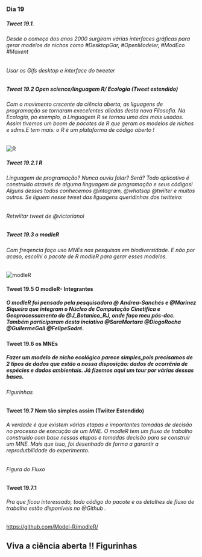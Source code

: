 ### Dia 19

##### Tweet 19.1. 
###### Desde o começo dos anos 2000 surgiram várias interfaces gráficas para gerar modelos de nichos como #DesktopGar, #OpenModeler, #ModEco #Maxent

###### Usar os Gifs desktop  e interface do tweeter
 

##### Tweet 19.2 Open science/linguagem R/ Ecologia (Tweet estendido)
###### Com o movimento crscente da ciência aberta, as liguagens de programação se tornaram execelentes aliadas desta nova Filosofia. Na Ecologia, po exemplo, a Linguagem R  se tornou uma das mais usadas. Assim tivemos um boom de pacotes de R que geram os modelos de  nichos e sdms.E tem mais: o R é um plataforma de  código aberto !

![R](https://user-images.githubusercontent.com/11633554/90060360-fd4e0d00-dcba-11ea-9310-524fe6f78c95.png)


##### Tweet 19.2.1  R
###### Linguagem de programação? Nunca ouviu falar? Será? Todo aplicativo é construido através de alguma linguagem de programação e seus códigos! Alguns desses todos conhecemos @intagram, @whatsap @twiiter e muitos outros. Se liguem nesse tweet das liguagens queridinhas dos twitteiro:
###### Retwiitar tweet de @victorianoi


##### Tweet 19.3 o modleR
###### Com freqencia faço uso MNEs nas pesquisas em biodiversidade. E não por acaso, escolhi o pacote de R modleR para gerar esses modelos. 

![modleR](https://user-images.githubusercontent.com/11633554/90061246-4357a080-dcbc-11ea-9142-a7577b183492.png)


#### Tweet 19.5 O modleR- Integrantes

##### O modleR foi pensado pela pesquisadora @ Andrea-Sanchés e @Marinez Siqueira que integram o Núcleo de Computação Cinetífica e Geoprocessamento do @J_Botanico_RJ, onde faço meu pós-doc. Também participaram desta inciativa @SaraMortara @DiogoRocha @GuilermeGall @FelipeSodré.  



#### Tweet 19.6 os MNEs
##### Fazer um modelo de nicho ecológico parece simples,pois precisamos de 2 tipos de dados que estão a nossa disposição: dados de ocorrênia de espécies  e dados ambientais. Já fizemos aqui um tour por várias dessas bases. 

###### Figurinhas 


#### Tweet 19.7 Nem tão simples assim (Twiiter Estendido)

###### A verdade é que existem várias etapas e importantes tomadas de decisão no processo de execução de um MNE. O modleR tem um fluxo de trabalho construido com base nessas etapas e tomadas decisão para se construir um MNE. Mais que isso, foi desenhado de forma a garantir a reprodutbilidade do experimento.

###### Figura do Fluxo

#### Tweet 19.7.1
###### Pra que ficou interessado, todo código do pacote e os detalhes de fluxo de trabalho estão disponíveis no @Github . 

https://github.com/Model-R/modleR/

## Viva a ciência aberta !! Figurinhas
